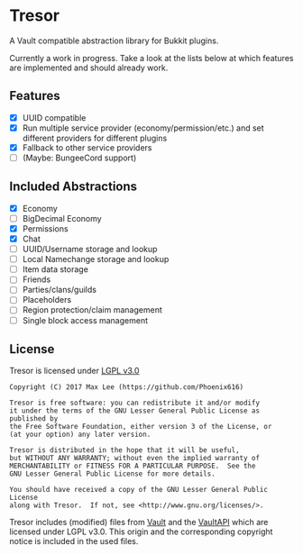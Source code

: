 # Tresor
A Vault compatible abstraction library for Bukkit plugins.

Currently a work in progress. Take a look at the lists below at which features are
implemented and should already work.

## Features
- [x] UUID compatible
- [x] Run multiple service provider (economy/permission/etc.)
      and set different providers for different plugins
- [x] Fallback to other service providers
- [ ] (Maybe: BungeeCord support)

## Included Abstractions
- [x] Economy
- [ ] BigDecimal Economy
- [x] Permissions
- [x] Chat
- [ ] UUID/Username storage and lookup
- [ ] Local Namechange storage and lookup
- [ ] Item data storage
- [ ] Friends 
- [ ] Parties/clans/guilds
- [ ] Placeholders
- [ ] Region protection/claim management
- [ ] Single block access management

## License
Tresor is licensed under [LGPL v3.0](https://github.com/Minebench/Tresor/blob/master/LICENSE)
```
Copyright (C) 2017 Max Lee (https://github.com/Phoenix616)

Tresor is free software: you can redistribute it and/or modify
it under the terms of the GNU Lesser General Public License as published by
the Free Software Foundation, either version 3 of the License, or
(at your option) any later version.

Tresor is distributed in the hope that it will be useful,
but WITHOUT ANY WARRANTY; without even the implied warranty of
MERCHANTABILITY or FITNESS FOR A PARTICULAR PURPOSE.  See the
GNU Lesser General Public License for more details.

You should have received a copy of the GNU Lesser General Public License
along with Tresor.  If not, see <http://www.gnu.org/licenses/>.
```
Tresor includes (modified) files from [Vault](https://github.com/MilkBowl/Vault)
and the [VaultAPI](https://github.com/MilkBowl/VaultAPI) which are licensed under
LGPL v3.0. This origin and the corresponding copyright notice is included in the
used files.

